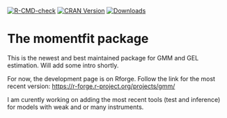 <!-- badges: start -->
[![R-CMD-check](https://github.com/pchausse/momentfit/actions/workflows/R-CMD-check.yaml/badge.svg)](https://github.com/pchausse/momentfit/actions/workflows/R-CMD-check.yaml)
[![CRAN Version](https://www.r-pkg.org/badges/version/momentfit)](https://cran.r-project.org/package=momentfit)
[![Downloads](https://cranlogs.r-pkg.org/badges/momentfit?color=brightgreen)](https://CRAN.R-project.org/package=momentfit)
<!-- badges: end -->

# The momentfit package

This is the newest and best maintained package for GMM and GEL
estimation. Will add some intro shortly.

For now, the development page is on Rforge. Follow the link for the most recent version: https://r-forge.r-project.org/projects/gmm/

I am curently working on adding the most recent tools (test and inference) for models with weak and or many instruments.
